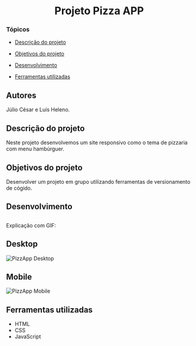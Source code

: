 <h1 align="center"> Projeto Pizza APP </h1>

### Tópicos 

- [Descrição do projeto](#descrição-do-projeto)

- [Objetivos do projeto](#objetivos-do-projeto)

- [Desenvolvimento](#desenvolvimento)

- [Ferramentas utilizadas](#ferramentas-utilizadas)

###

## Autores
Júlio César e Luís Heleno.

## Descrição do projeto
Neste projeto desenvolvemos um site responsivo como o tema de pizzaria com menu hambúrguer.

## Objetivos do projeto
Desenvolver um projeto em grupo utilizando ferramentas de versionamento de cógido.

###

## Desenvolvimento

## 

Explicação com GIF:

## Desktop

![PizzApp Desktop](https://user-images.githubusercontent.com/67832656/203660476-0ab9065b-61cf-4899-b505-f52fdd1842b5.gif)

## Mobile

![PizzApp Mobile](https://user-images.githubusercontent.com/67832656/203660501-93659407-a65e-4015-990d-bdde5d4c9221.gif)



## Ferramentas utilizadas
- HTML
- CSS 
- JavaScript 
